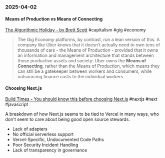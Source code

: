 ### 2025-04-02
#### Means of Production vs Means of Connecting 
[The Algorithmic Holiday - by Brett Scott](https://www.asomo.co/p/the-algorithmic-holiday) #capitalism #gig #economy 

> The Gig Economy platforms, by contrast, run a lean version of this. A company like Uber knows that it doesn’t actually need to own tens of thousands of cars - the Means of Production - provided that it owns an information and management architecture that stands between those productive assets and society: Uber owns the **Means of Connecting**, rather than the Means of Production, which means they can still be a gatekeeper between workers and consumers, while outsourcing finance costs to the individual workers.

#### Choosing Next.js
[Build Times - You should know this before choosing Next.js](https://eduardoboucas.com/posts/2025-03-25-you-should-know-this-before-choosing-nextjs/) #nextjs #next #javascript 

A breakdown of how Next.js seems to be tied to Vercel in many ways, who don't seem to care about being good open source stewards.

- Lack of adapters
- No official serverless support
- Vercel-Specific, Undocumented Code Paths
- Poor Security Incident Handling
- Lack of transparency in governance

